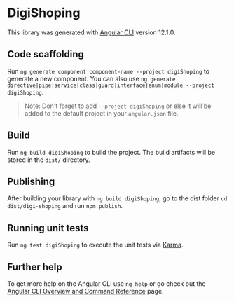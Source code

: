 # DigiShoping

This library was generated with [Angular CLI](https://github.com/angular/angular-cli) version 12.1.0.

## Code scaffolding

Run `ng generate component component-name --project digiShoping` to generate a new component. You can also use `ng generate directive|pipe|service|class|guard|interface|enum|module --project digiShoping`.
> Note: Don't forget to add `--project digiShoping` or else it will be added to the default project in your `angular.json` file. 

## Build

Run `ng build digiShoping` to build the project. The build artifacts will be stored in the `dist/` directory.

## Publishing

After building your library with `ng build digiShoping`, go to the dist folder `cd dist/digi-shoping` and run `npm publish`.

## Running unit tests

Run `ng test digiShoping` to execute the unit tests via [Karma](https://karma-runner.github.io).

## Further help

To get more help on the Angular CLI use `ng help` or go check out the [Angular CLI Overview and Command Reference](https://angular.io/cli) page.
